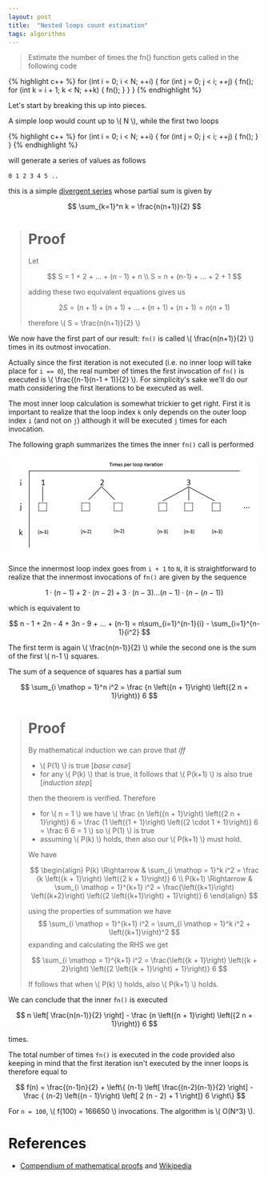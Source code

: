 ```yaml
---
layout: post
title:  "Nested loops count estimation"
tags: algorithms
---
```


> Estimate the number of times the fn() function gets called in the following code

{% highlight c++ %}
for (int i = 0; i < N; ++i) {
  for (int j = 0; j < i; ++j) {
    fn();
    for (int k = i + 1; k < N; ++k) {
      fn();
    }
  }
}
{% endhighlight %}

Let's start by breaking this up into pieces.

A simple loop would count up to \\( N \\), while the first two loops

{% highlight c++ %}
for (int i = 0; i < N; ++i) {
  for (int j = 0; j < i; ++j) {
    fn();
  }
}
{% endhighlight %}

will generate a series of values as follows

    0 1 2 3 4 5 ..

this is a simple [divergent series](https://en.wikipedia.org/wiki/1_%2B_2_%2B_3_%2B_4_%2B_%E2%8B%AF) whose partial sum is given by

$$ \sum_{k=1}^n k = \frac{n(n+1)}{2} $$

> Proof
> =====
> 
> Let
>
> $$  S = 1 + 2 + ... + (n - 1) + n \\ 
>     S = n + (n-1) + ... + 2 + 1 $$
>
> adding these two equivalent equations gives us
>
> $$ 2S = (n+1) + (n+1) + ... + (n+1) + (n+1) = n(n+1) $$
>
> therefore \\( S = \frac{n(n+1)}{2} \\)

We now have the first part of our result: `fn()` is called \\( \frac{n(n+1)}{2} \\) times in its outmost invocation.

Actually since the first iteration is not executed (i.e. no inner loop will take place for `i == 0`), the real number of times the first invocation of `fn()` is executed is \\( \frac{(n-1)(n-1 + 1)}{2} \\). For simplicity's sake we'll do our math considering the first iterations to be executed as well.

The most inner loop calculation is somewhat trickier to get right. First it is important to realize that the loop index `k` only depends on the outer loop index `i` (and not on `j`) although it will be executed `j` times for each invocation.

The following graph summarizes the times the inner `fn()` call is performed

<p align="center">
  <img src="/images/posts/nestedloopscountestimation1.png"/>
</p>

Since the innermost loop index goes from `i + 1` to `N`, it is straightforward to realize that the innermost invocations of `fn()` are given by the sequence

$$ 1 \cdot (n-1) + 2 \cdot (n-2) + 3 \cdot (n-3) ... (n-1) \cdot (n - (n-1))$$

which is equivalent to

$$ n - 1 + 2n - 4 + 3n - 9 + ... + (n-1) = n\sum_{i=1}^{n-1}{i} - \sum_{i=1}^{n-1}{i^2} $$

The first term is again \\( \frac{n(n-1)}{2} \\) while the second one is the sum of the first \\( n-1 \\) squares.

The sum of a sequence of squares has a partial sum

$$ \sum_{i \mathop = 1}^n i^2 = \frac {n \left({n + 1}\right) \left({2 n + 1}\right)} 6 $$

> Proof
> =====
>
> By mathematical induction we can prove that *iff*
>
> * \\( P(1) \\) is true [*base case*]
> * for any \\( P(k) \\) that is true, it follows that \\( P(k+1) \\) is also true [*induction step*]
>
> then the theorem is verified. Therefore
>
> * for \\( n = 1 \\) we have \\( \frac {n \left({n + 1}\right) \left({2 n + 1}\right)} 6 = \frac {1 \left({1 + 1}\right) \left({2 \cdot 1 + 1}\right)} 6 = \frac 6 6 = 1 \\) so \\( P(1) \\) is true
> * assuming \\( P(k) \\) holds, then also our \\( P(k+1) \\) must hold.
> 
> We have
>
> $$ \begin{align} P(k) \Rightarrow & \sum_{i \mathop = 1}^k i^2 = \frac {k \left({k + 1}\right) \left({2 k + 1}\right)} 6 \\
P(k+1) \Rightarrow & \sum_{i \mathop = 1}^{k+1} i^2 = \frac{\left({k+1}\right) \left({k+2}\right) \left({2 \left({k+1}\right) + 1}\right)} 6 \end{align} $$
> 
> using the properties of summation we have
> $$ \sum_{i \mathop = 1}^{k+1} i^2 = \sum_{i \mathop = 1}^k i^2 + \left({k+1}\right)^2 $$
> expanding and calculating the RHS we get
>
> $$ \sum_{i \mathop = 1}^{k+1} i^2 = \frac{\left({k + 1}\right) \left({k + 2}\right) \left({2 \left({k + 1}\right) + 1}\right)} 6 $$
>
> If follows that when \\( P(k) \\) holds, also \\( P(k+1) \\) holds.
>
> $$\tag*{$\blacksquare$}$$

We can conclude that the inner `fn()` is executed

$$ n \left[ \frac{n(n-1)}{2} \right] - \frac {n \left({n + 1}\right) \left({2 n + 1}\right)} 6 $$

times.

The total number of times `fn()` is executed in the code provided also keeping in mind that the first iteration isn't executed by the inner loops is therefore equal to

$$ f(n) = \frac{(n-1)n}{2} + \left\{ (n-1) \left[ \frac{(n-2)(n-1)}{2} \right] - \frac { (n-2) \left({n - 1}\right) \left[ 2 (n - 2) + 1 \right]} 6 \right\} $$

For `n = 100`, \\( f(100) = 166650 \\) invocations. The algorithm is \\( O(N^3) \\).

References
==========

* [Compendium of mathematical proofs](https://proofwiki.org) and [Wikipedia](https://www.wikipedia.org/)